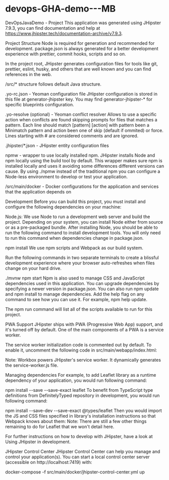 # devops-GHA-demo---MB
DevOpsJavaDemo - Project
This application was generated using JHipster 7.9.3, you can find documentation and help at https://www.jhipster.tech/documentation-archive/v7.9.3.

Project Structure
Node is required for generation and recommended for development. package.json is always generated for a better development experience with prettier, commit hooks, scripts and so on.

In the project root, JHipster generates configuration files for tools like git, prettier, eslint, husky, and others that are well known and you can find references in the web.

/src/* structure follows default Java structure.

.yo-rc.json - Yeoman configuration file JHipster configuration is stored in this file at generator-jhipster key. You may find generator-jhipster-* for specific blueprints configuration.

.yo-resolve (optional) - Yeoman conflict resolver Allows to use a specific action when conflicts are found skipping prompts for files that matches a pattern. Each line should match [pattern] [action] with pattern been a Minimatch pattern and action been one of skip (default if ommited) or force. Lines starting with # are considered comments and are ignored.

.jhipster/*.json - JHipster entity configuration files

npmw - wrapper to use locally installed npm. JHipster installs Node and npm locally using the build tool by default. This wrapper makes sure npm is installed locally and uses it avoiding some differences different versions can cause. By using ./npmw instead of the traditional npm you can configure a Node-less environment to develop or test your application.

/src/main/docker - Docker configurations for the application and services that the application depends on

Development
Before you can build this project, you must install and configure the following dependencies on your machine:

Node.js: We use Node to run a development web server and build the project. Depending on your system, you can install Node either from source or as a pre-packaged bundle.
After installing Node, you should be able to run the following command to install development tools. You will only need to run this command when dependencies change in package.json.

npm install
We use npm scripts and Webpack as our build system.

Run the following commands in two separate terminals to create a blissful development experience where your browser auto-refreshes when files change on your hard drive.

./mvnw
npm start
Npm is also used to manage CSS and JavaScript dependencies used in this application. You can upgrade dependencies by specifying a newer version in package.json. You can also run npm update and npm install to manage dependencies. Add the help flag on any command to see how you can use it. For example, npm help update.

The npm run command will list all of the scripts available to run for this project.

PWA Support
JHipster ships with PWA (Progressive Web App) support, and it's turned off by default. One of the main components of a PWA is a service worker.

The service worker initialization code is commented out by default. To enable it, uncomment the following code in src/main/webapp/index.html:

<script>
  if ('serviceWorker' in navigator) {
    navigator.serviceWorker.register('./service-worker.js').then(function () {
      console.log('Service Worker Registered');
    });
  }
</script>
Note: Workbox powers JHipster's service worker. It dynamically generates the service-worker.js file.

Managing dependencies
For example, to add Leaflet library as a runtime dependency of your application, you would run following command:

npm install --save --save-exact leaflet
To benefit from TypeScript type definitions from DefinitelyTyped repository in development, you would run following command:

npm install --save-dev --save-exact @types/leaflet
Then you would import the JS and CSS files specified in library's installation instructions so that Webpack knows about them: Note: There are still a few other things remaining to do for Leaflet that we won't detail here.

For further instructions on how to develop with JHipster, have a look at Using JHipster in development.

JHipster Control Center
JHipster Control Center can help you manage and control your application(s). You can start a local control center server (accessible on http://localhost:7419) with:

docker-compose -f src/main/docker/jhipster-control-center.yml up
